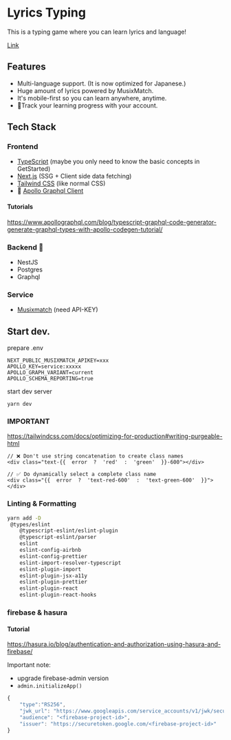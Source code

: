 # Lyrics Typing

This is a typing game where you can learn lyrics and language!

[Link](https://lyrics-typing.vercel.app/)

## Features

- Multi-language support. (It is now optimized for Japanese.)
- Huge amount of lyrics powered by MusixMatch.
- It's mobile-first so you can learn anywhere, anytime.
- 🚧Track your learning progress with your account.

## Tech Stack

### Frontend

- [TypeScript](https://www.typescriptlang.org/docs/handbook/intro.html) (maybe you only need to know the basic concepts in GetStarted)
- [Next.js](https://nextjs.org/docs/getting-started) (SSG + Client side data fetching)
- [Tailwind CSS](https://tailwindcss.com/docs) (like normal CSS)
- 🚧 [Apollo Graphql Client](https://www.apollographql.com/docs/react/)

#### Tutorials

<https://www.apollographql.com/blog/typescript-graphql-code-generator-generate-graphql-types-with-apollo-codegen-tutorial/>

### Backend 🚧

- NestJS
- Postgres
- Graphql

### Service

- [Musixmatch](https://developer.musixmatch.com/documentation/api-reference/track-chart-get) (need API-KEY)

## Start dev.

prepare .env

```
NEXT_PUBLIC_MUSIXMATCH_APIKEY=xxx
APOLLO_KEY=service:xxxxx
APOLLO_GRAPH_VARIANT=current
APOLLO_SCHEMA_REPORTING=true
```

start dev server

```
yarn dev
```

### IMPORTANT

https://tailwindcss.com/docs/optimizing-for-production#writing-purgeable-html

```
// ❌ Don't use string concatenation to create class names
<div class="text-{{  error  ?  'red'  :  'green'  }}-600"></div>

// ✅ Do dynamically select a complete class name
<div class="{{  error  ?  'text-red-600'  :  'text-green-600'  }}"></div>
```

### Linting & Formatting

```bash
yarn add -D
 @types/eslint
    @typescript-eslint/eslint-plugin
    @typescript-eslint/parser
    eslint
    eslint-config-airbnb
    eslint-config-prettier
    eslint-import-resolver-typescript
    eslint-plugin-import
    eslint-plugin-jsx-a11y
    eslint-plugin-prettier
    eslint-plugin-react
    eslint-plugin-react-hooks
```

### firebase & hasura

#### Tutorial

https://hasura.io/blog/authentication-and-authorization-using-hasura-and-firebase/

Important note:

- upgrade firebase-admin version
- `admin.initializeApp()`

```js
{
    "type":"RS256",
    "jwk_url": "https://www.googleapis.com/service_accounts/v1/jwk/securetoken@system.gserviceaccount.com",
    "audience": "<firebase-project-id>",
    "issuer": "https://securetoken.google.com/<firebase-project-id>"
}
```
